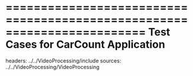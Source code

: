 ========================================================================
    Test Cases for CarCount Application
========================================================================

headers: ../../VideoProcessing/include
sources: ../../VideoProcessing/VideoProcessing


